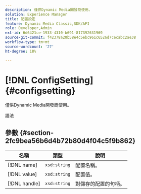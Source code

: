 ```yaml
---
description: 僅供Dynamic Media開發商使用。
solution: Experience Manager
title: 配置設定
feature: Dynamic Media Classic,SDK/API
role: Developer,Admin
exl-id: 6d6421ce-1933-4310-b691-817392631969
source-git-commit: f42378a20b58e4c5ebc961c6526d7cecabc2ae38
workflow-type: tm+mt
source-wordcount: '27'
ht-degree: 18%

---
```


# [!DNL ConfigSetting]{#configsetting}

僅供Dynamic Media開發商使用。

語法

## 參數 {#section-2fc9bea56b6d4b72b80d4f04c5f9b862}

| 名稱 | 類型 | 說明 |
|---|---|---|
| [!DNL name] | `xsd:string` | 配置名稱。 |
| [!DNL value] | `xsd:string` | 配置值。 |
| [!DNL handle] | `xsd:string` | 對儲存的配置的句柄。 |
